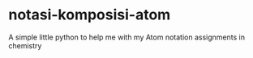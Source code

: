 # notasi-komposisi-atom

A simple little python to help me with my Atom notation assignments in chemistry

